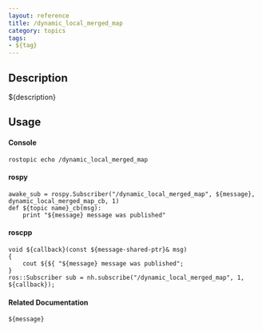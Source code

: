 ```yaml
---
layout: reference
title: /dynamic_local_merged_map
category: topics
tags: 
- ${tag}
---
```


## Description
${description}

## Usage
#### Console
```
rostopic echo /dynamic_local_merged_map
```

#### rospy
```
awake_sub = rospy.Subscriber("/dynamic_local_merged_map", ${message}, dynamic_local_merged_map_cb, 1)
def ${topic name}_cb(msg):
    print "${message} message was published"
```

#### roscpp
```
void ${callback}(const ${message-shared-ptr}& msg)
{
    cout ${${ "${message} message was published";
}
ros::Subscriber sub = nh.subscribe("/dynamic_local_merged_map", 1, ${callback});
```

#### Related Documentation
``${message}``  